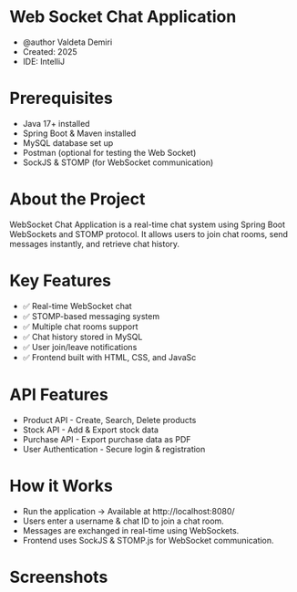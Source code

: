# Web Socket Chat Application

 * @author Valdeta Demiri
 * Created: 2025
 * IDE: IntelliJ

# Prerequisites

- Java 17+ installed
- Spring Boot & Maven installed
- MySQL database set up
- Postman (optional for testing the Web Socket)
- SockJS & STOMP (for WebSocket communication)

# About the Project

WebSocket Chat Application is a real-time chat system using Spring Boot WebSockets and STOMP protocol. It allows users to join chat rooms, send messages instantly, and retrieve chat history.

# Key Features

* ✅ Real-time WebSocket chat
* ✅ STOMP-based messaging system
* ✅ Multiple chat rooms support
* ✅ Chat history stored in MySQL
* ✅ User join/leave notifications
* ✅ Frontend built with HTML, CSS, and JavaSc


# API Features

- Product API - Create, Search, Delete products
- Stock API - Add & Export stock data
- Purchase API - Export purchase data as PDF
- User Authentication - Secure login & registration

# How it Works

* Run the application → Available at http://localhost:8080/
* Users enter a username & chat ID to join a chat room.
* Messages are exchanged in real-time using WebSockets.
* Frontend uses SockJS & STOMP.js for WebSocket communication.

# Screenshots
